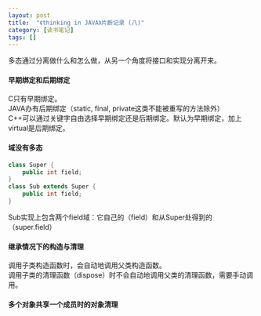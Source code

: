 ```yaml
---
layout: post
title:  "《thinking in JAVA》片断记录 (八)"
category: [读书笔记]
tags: []
---
```


多态通过分离做什么和怎么做，从另一个角度将接口和实现分离开来。  

#### 早期绑定和后期绑定

C只有早期绑定。  
JAVA办有后期绑定（static, final, private这类不能被重写的方法除外）  
C++可以通过关键字自由选择早期绑定还是后期绑定。默认为早期绑定，加上virtual是后期绑定。

<!-- more -->

#### 域没有多态

```java
class Super {
    public int field;
}
class Sub extends Super {
    public int field;
}
```

Sub实现上包含两个field域：它自己的（field）和从Super处得到的（super.field）  

#### 继承情况下的构造与清理

调用子类构造函数时，会自动地调用父类构造函数。  
调用子类的清理函数（dispose）时不会自动地调用父类的清理函数，需要手动调用。  

#### 多个对象共享一个成员时的对象清理

